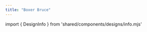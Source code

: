 ```yaml
---
title: "Boxer Bruce"
---
```


import { DesignInfo } from 'shared/components/designs/info.mjs'

<DesignInfo design='bruce' docs />

